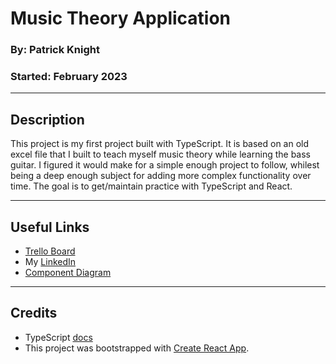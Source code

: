 # Music Theory Application

### By: Patrick Knight
### Started: February 2023
---

## Description

This project is my first project built with TypeScript. It is based on an old excel file that I built to teach myself music theory while learning the bass guitar. I figured it would make for a simple enough project to follow, whilest being a deep enough subject for adding more complex functionality over time. The goal is to get/maintain practice with TypeScript and React.

---

## Useful Links

- [Trello Board](https://trello.com/b/6jddnXT3/musicaltheories)
- My [LinkedIn](https://www.linkedin.com/in/patrick-f-knight/)
- [Component Diagram](https://drive.google.com/file/d/1Ah0cbRoWceVaiB-e1bGWyMIVJP9C-son/view?usp=share_link)

---

## Credits

- TypeScript [docs](https://www.typescriptlang.org/docs/)
- This project was bootstrapped with [Create React App](https://github.com/facebook/create-react-app).